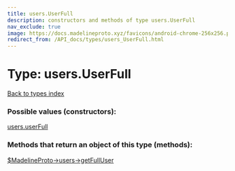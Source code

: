 ```yaml
---
title: users.UserFull
description: constructors and methods of type users.UserFull
nav_exclude: true
image: https://docs.madelineproto.xyz/favicons/android-chrome-256x256.png
redirect_from: /API_docs/types/users_UserFull.html
---
```

# Type: users.UserFull
[Back to types index](index.html)



### Possible values (constructors):

[users.userFull](/API_docs/constructors/users.userFull.html)  



### Methods that return an object of this type (methods):

[$MadelineProto->users->getFullUser](/API_docs/methods/users.getFullUser.html)  



